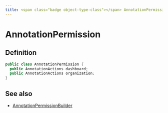 ```yaml
---
title: <span class="badge object-type-class"></span> AnnotationPermission
---
```

# <span class="badge object-type-class"></span> AnnotationPermission

## Definition

```java
public class AnnotationPermission {
  public AnnotationActions dashboard;
  public AnnotationActions organization;
}
```
## See also

 * <span class="badge builder"></span> [AnnotationPermissionBuilder](./builder-AnnotationPermissionBuilder.md)
